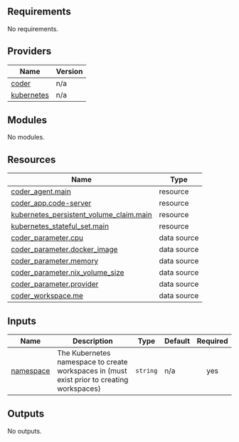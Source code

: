 <!-- BEGIN_TF_DOCS -->

## Requirements

No requirements.

## Providers

| Name                                                                  | Version |
| --------------------------------------------------------------------- | ------- |
| <a name="provider_coder"></a> [coder](#provider_coder)                | n/a     |
| <a name="provider_kubernetes"></a> [kubernetes](#provider_kubernetes) | n/a     |

## Modules

No modules.

## Resources

| Name                                                                                                                                                  | Type        |
| ----------------------------------------------------------------------------------------------------------------------------------------------------- | ----------- |
| [coder_agent.main](https://registry.terraform.io/providers/coder/coder/latest/docs/resources/agent)                                                   | resource    |
| [coder_app.code-server](https://registry.terraform.io/providers/coder/coder/latest/docs/resources/app)                                                | resource    |
| [kubernetes_persistent_volume_claim.main](https://registry.terraform.io/providers/hashicorp/kubernetes/latest/docs/resources/persistent_volume_claim) | resource    |
| [kubernetes_stateful_set.main](https://registry.terraform.io/providers/hashicorp/kubernetes/latest/docs/resources/stateful_set)                       | resource    |
| [coder_parameter.cpu](https://registry.terraform.io/providers/coder/coder/latest/docs/data-sources/parameter)                                         | data source |
| [coder_parameter.docker_image](https://registry.terraform.io/providers/coder/coder/latest/docs/data-sources/parameter)                                | data source |
| [coder_parameter.memory](https://registry.terraform.io/providers/coder/coder/latest/docs/data-sources/parameter)                                      | data source |
| [coder_parameter.nix_volume_size](https://registry.terraform.io/providers/coder/coder/latest/docs/data-sources/parameter)                             | data source |
| [coder_parameter.provider](https://registry.terraform.io/providers/coder/coder/latest/docs/data-sources/parameter)                                    | data source |
| [coder_workspace.me](https://registry.terraform.io/providers/coder/coder/latest/docs/data-sources/workspace)                                          | data source |

## Inputs

| Name                                                         | Description                                                                                | Type     | Default | Required |
| ------------------------------------------------------------ | ------------------------------------------------------------------------------------------ | -------- | ------- | :------: |
| <a name="input_namespace"></a> [namespace](#input_namespace) | The Kubernetes namespace to create workspaces in (must exist prior to creating workspaces) | `string` | n/a     |   yes    |

## Outputs

No outputs.

<!-- END_TF_DOCS -->
